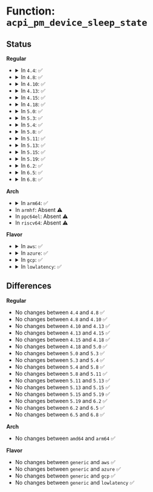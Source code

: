 # Function: <code>acpi_pm_device_sleep_state</code>

## Status
<b>Regular</b>
<ul>
<li>
<details>
<summary>In <code>4.4</code>: ✅</summary>

```c
int acpi_pm_device_sleep_state(struct device *dev, int *d_min_p, int d_max_in);
```

**Collision:** Unique Global

**Inline:** No

**Transformation:** False

**Instances:**

```
In drivers/acpi/device_pm.c (ffffffff8147cbf2)
Location: drivers/acpi/device_pm.c:613
Inline: False
Direct callers:
  - drivers/pci/pci-acpi.c:acpi_pci_choose_state
  - drivers/pnp/pnpacpi/core.c:pnpacpi_suspend
  - drivers/ata/libata-acpi.c:ata_acpi_set_state
  - drivers/ata/libata-acpi.c:ata_acpi_set_state
```
**Symbols:**

```
ffffffff8147cbf2-ffffffff8147cd29: acpi_pm_device_sleep_state (STB_GLOBAL)
```
</details>
</li>
<li>
<details>
<summary>In <code>4.8</code>: ✅</summary>

```c
int acpi_pm_device_sleep_state(struct device *dev, int *d_min_p, int d_max_in);
```

**Collision:** Unique Global

**Inline:** No

**Transformation:** False

**Instances:**

```
In drivers/acpi/device_pm.c (ffffffff814cb399)
Location: drivers/acpi/device_pm.c:615
Inline: False
Direct callers:
  - drivers/pci/pci-acpi.c:acpi_pci_choose_state
  - drivers/pnp/pnpacpi/core.c:pnpacpi_suspend
  - drivers/ata/libata-acpi.c:ata_acpi_set_state
  - drivers/ata/libata-acpi.c:ata_acpi_set_state
```
**Symbols:**

```
ffffffff814cb399-ffffffff814cb4bc: acpi_pm_device_sleep_state (STB_GLOBAL)
```
</details>
</li>
<li>
<details>
<summary>In <code>4.10</code>: ✅</summary>

```c
int acpi_pm_device_sleep_state(struct device *dev, int *d_min_p, int d_max_in);
```

**Collision:** Unique Global

**Inline:** No

**Transformation:** False

**Instances:**

```
In drivers/acpi/device_pm.c (ffffffff814ed2c5)
Location: drivers/acpi/device_pm.c:615
Inline: False
Direct callers:
  - drivers/pci/pci-acpi.c:acpi_pci_choose_state
  - drivers/pnp/pnpacpi/core.c:pnpacpi_suspend
  - drivers/ata/libata-acpi.c:ata_acpi_set_state
  - drivers/ata/libata-acpi.c:ata_acpi_set_state
```
**Symbols:**

```
ffffffff814ed2c5-ffffffff814ed3e8: acpi_pm_device_sleep_state (STB_GLOBAL)
```
</details>
</li>
<li>
<details>
<summary>In <code>4.13</code>: ✅</summary>

```c
int acpi_pm_device_sleep_state(struct device *dev, int *d_min_p, int d_max_in);
```

**Collision:** Unique Global

**Inline:** No

**Transformation:** False

**Instances:**

```
In drivers/acpi/device_pm.c (ffffffff814f9cf0)
Location: drivers/acpi/device_pm.c:627
Inline: False
Direct callers:
  - drivers/pci/pci-acpi.c:acpi_pci_choose_state
  - drivers/pnp/pnpacpi/core.c:pnpacpi_suspend
  - drivers/ata/libata-acpi.c:ata_acpi_set_state
  - drivers/ata/libata-acpi.c:ata_acpi_set_state
```
**Symbols:**

```
ffffffff814f9cf0-ffffffff814f9e48: acpi_pm_device_sleep_state (STB_GLOBAL)
```
</details>
</li>
<li>
<details>
<summary>In <code>4.15</code>: ✅</summary>

```c
int acpi_pm_device_sleep_state(struct device *dev, int *d_min_p, int d_max_in);
```

**Collision:** Unique Global

**Inline:** No

**Transformation:** False

**Instances:**

```
In drivers/acpi/device_pm.c (ffffffff8153b5d0)
Location: drivers/acpi/device_pm.c:644
Inline: False
Direct callers:
  - drivers/pci/pci-acpi.c:acpi_pci_choose_state
  - drivers/pnp/pnpacpi/core.c:pnpacpi_suspend
  - drivers/ata/libata-acpi.c:ata_acpi_set_state
  - drivers/ata/libata-acpi.c:ata_acpi_set_state
```
**Symbols:**

```
ffffffff8153b5d0-ffffffff8153b721: acpi_pm_device_sleep_state (STB_GLOBAL)
```
</details>
</li>
<li>
<details>
<summary>In <code>4.18</code>: ✅</summary>

```c
int acpi_pm_device_sleep_state(struct device *dev, int *d_min_p, int d_max_in);
```

**Collision:** Unique Global

**Inline:** No

**Transformation:** False

**Instances:**

```
In drivers/acpi/device_pm.c (ffffffff81571430)
Location: drivers/acpi/device_pm.c:644
Inline: False
Direct callers:
  - drivers/pci/pci-acpi.c:acpi_pci_choose_state
  - drivers/pnp/pnpacpi/core.c:pnpacpi_suspend
  - drivers/ata/libata-acpi.c:ata_acpi_set_state
  - drivers/ata/libata-acpi.c:ata_acpi_set_state
```
**Symbols:**

```
ffffffff81571430-ffffffff8157156e: acpi_pm_device_sleep_state (STB_GLOBAL)
```
</details>
</li>
<li>
<details>
<summary>In <code>5.0</code>: ✅</summary>

```c
int acpi_pm_device_sleep_state(struct device *dev, int *d_min_p, int d_max_in);
```

**Collision:** Unique Global

**Inline:** No

**Transformation:** False

**Instances:**

```
In drivers/acpi/device_pm.c (ffffffff815891d0)
Location: drivers/acpi/device_pm.c:645
Inline: False
Direct callers:
  - drivers/pci/pci-acpi.c:acpi_pci_choose_state
  - drivers/pnp/pnpacpi/core.c:pnpacpi_suspend
  - drivers/ata/libata-acpi.c:ata_acpi_set_state
  - drivers/ata/libata-acpi.c:ata_acpi_set_state
```
**Symbols:**

```
ffffffff815891d0-ffffffff81589326: acpi_pm_device_sleep_state (STB_GLOBAL)
```
</details>
</li>
<li>
<details>
<summary>In <code>5.3</code>: ✅</summary>

```c
int acpi_pm_device_sleep_state(struct device *dev, int *d_min_p, int d_max_in);
```

**Collision:** Unique Global

**Inline:** No

**Transformation:** False

**Instances:**

```
In drivers/acpi/device_pm.c (ffffffff815b9cc0)
Location: drivers/acpi/device_pm.c:686
Inline: False
Direct callers:
  - drivers/pci/pci-acpi.c:acpi_pci_choose_state
  - drivers/pnp/pnpacpi/core.c:pnpacpi_suspend
  - drivers/ata/libata-acpi.c:ata_acpi_set_state
  - drivers/ata/libata-acpi.c:ata_acpi_set_state
```
**Symbols:**

```
ffffffff815b9cc0-ffffffff815b9e12: acpi_pm_device_sleep_state (STB_GLOBAL)
```
</details>
</li>
<li>
<details>
<summary>In <code>5.4</code>: ✅</summary>

```c
int acpi_pm_device_sleep_state(struct device *dev, int *d_min_p, int d_max_in);
```

**Collision:** Unique Global

**Inline:** No

**Transformation:** False

**Instances:**

```
In drivers/acpi/device_pm.c (ffffffff815daf00)
Location: drivers/acpi/device_pm.c:691
Inline: False
Direct callers:
  - drivers/pci/pci-acpi.c:acpi_pci_choose_state
  - drivers/pnp/pnpacpi/core.c:pnpacpi_suspend
  - drivers/ata/libata-acpi.c:ata_acpi_set_state
  - drivers/ata/libata-acpi.c:ata_acpi_set_state
```
**Symbols:**

```
ffffffff815daf00-ffffffff815db052: acpi_pm_device_sleep_state (STB_GLOBAL)
```
</details>
</li>
<li>
<details>
<summary>In <code>5.8</code>: ✅</summary>

```c
int acpi_pm_device_sleep_state(struct device *dev, int *d_min_p, int d_max_in);
```

**Collision:** Unique Global

**Inline:** No

**Transformation:** False

**Instances:**

```
In drivers/acpi/device_pm.c (ffffffff816854f0)
Location: drivers/acpi/device_pm.c:691
Inline: False
Direct callers:
  - drivers/pci/pci-acpi.c:acpi_pci_choose_state
  - drivers/pnp/pnpacpi/core.c:pnpacpi_suspend
  - drivers/ata/libata-acpi.c:ata_acpi_set_state
  - drivers/ata/libata-acpi.c:ata_acpi_set_state
```
**Symbols:**

```
ffffffff816854f0-ffffffff81685639: acpi_pm_device_sleep_state (STB_GLOBAL)
```
</details>
</li>
<li>
<details>
<summary>In <code>5.11</code>: ✅</summary>

```c
int acpi_pm_device_sleep_state(struct device *dev, int *d_min_p, int d_max_in);
```

**Collision:** Unique Global

**Inline:** No

**Transformation:** False

**Instances:**

```
In drivers/acpi/device_pm.c (ffffffff816a32a0)
Location: drivers/acpi/device_pm.c:691
Inline: False
Direct callers:
  - drivers/pci/pci-acpi.c:acpi_pci_choose_state
  - drivers/pnp/pnpacpi/core.c:pnpacpi_suspend
  - drivers/ata/libata-acpi.c:ata_acpi_set_state
  - drivers/ata/libata-acpi.c:ata_acpi_set_state
```
**Symbols:**

```
ffffffff816a32a0-ffffffff816a33e9: acpi_pm_device_sleep_state (STB_GLOBAL)
```
</details>
</li>
<li>
<details>
<summary>In <code>5.13</code>: ✅</summary>

```c
int acpi_pm_device_sleep_state(struct device *dev, int *d_min_p, int d_max_in);
```

**Collision:** Unique Global

**Inline:** No

**Transformation:** False

**Instances:**

```
In drivers/acpi/device_pm.c (ffffffff81686090)
Location: drivers/acpi/device_pm.c:688
Inline: False
Direct callers:
  - drivers/pci/pci-acpi.c:acpi_pci_choose_state
  - drivers/pnp/pnpacpi/core.c:pnpacpi_suspend
  - drivers/ata/libata-acpi.c:ata_acpi_set_state
  - drivers/ata/libata-acpi.c:ata_acpi_set_state
  - drivers/ata/libata-acpi.c:ata_acpi_set_state
```
**Symbols:**

```
ffffffff81686090-ffffffff816861ed: acpi_pm_device_sleep_state (STB_GLOBAL)
```
</details>
</li>
<li>
<details>
<summary>In <code>5.15</code>: ✅</summary>

```c
int acpi_pm_device_sleep_state(struct device *dev, int *d_min_p, int d_max_in);
```

**Collision:** Unique Global

**Inline:** No

**Transformation:** False

**Instances:**

```
In drivers/acpi/device_pm.c (ffffffff816fb390)
Location: drivers/acpi/device_pm.c:688
Inline: False
Direct callers:
  - drivers/pci/pci-acpi.c:acpi_pci_choose_state
  - drivers/pnp/pnpacpi/core.c:pnpacpi_suspend
  - drivers/ata/libata-acpi.c:ata_acpi_set_state
  - drivers/ata/libata-acpi.c:ata_acpi_set_state
  - drivers/ata/libata-acpi.c:ata_acpi_set_state
```
**Symbols:**

```
ffffffff816fb390-ffffffff816fb4f5: acpi_pm_device_sleep_state (STB_GLOBAL)
```
</details>
</li>
<li>
<details>
<summary>In <code>5.19</code>: ✅</summary>

```c
int acpi_pm_device_sleep_state(struct device *dev, int *d_min_p, int d_max_in);
```

**Collision:** Unique Global

**Inline:** No

**Transformation:** False

**Instances:**

```
In drivers/acpi/device_pm.c (ffffffff81828830)
Location: drivers/acpi/device_pm.c:714
Inline: False
Direct callers:
  - drivers/pci/pci-acpi.c:acpi_pci_choose_state
  - drivers/pnp/pnpacpi/core.c:pnpacpi_suspend
  - drivers/ata/libata-acpi.c:ata_acpi_set_state
  - drivers/ata/libata-acpi.c:ata_acpi_set_state
  - drivers/ata/libata-acpi.c:ata_acpi_set_state
```
**Symbols:**

```
ffffffff81828830-ffffffff818289b4: acpi_pm_device_sleep_state (STB_GLOBAL)
```
</details>
</li>
<li>
<details>
<summary>In <code>6.2</code>: ✅</summary>

```c
int acpi_pm_device_sleep_state(struct device *dev, int *d_min_p, int d_max_in);
```

**Collision:** Unique Global

**Inline:** No

**Transformation:** False

**Instances:**

```
In drivers/acpi/device_pm.c (ffffffff8195a900)
Location: drivers/acpi/device_pm.c:776
Inline: False
Direct callers:
  - drivers/pci/pci-acpi.c:acpi_pci_choose_state
  - drivers/pnp/pnpacpi/core.c:pnpacpi_suspend
  - drivers/ata/libata-acpi.c:ata_acpi_set_state
  - drivers/ata/libata-acpi.c:ata_acpi_set_state
  - drivers/ata/libata-acpi.c:ata_acpi_set_state
```
**Symbols:**

```
ffffffff8195a900-ffffffff8195aa84: acpi_pm_device_sleep_state (STB_GLOBAL)
```
</details>
</li>
<li>
<details>
<summary>In <code>6.5</code>: ✅</summary>

```c
int acpi_pm_device_sleep_state(struct device *dev, int *d_min_p, int d_max_in);
```

**Collision:** Unique Global

**Inline:** No

**Transformation:** False

**Instances:**

```
In drivers/acpi/device_pm.c (ffffffff819a0dd0)
Location: drivers/acpi/device_pm.c:776
Inline: False
Direct callers:
  - drivers/pci/pci-acpi.c:acpi_pci_choose_state
  - drivers/pnp/pnpacpi/core.c:pnpacpi_suspend
  - drivers/ata/libata-acpi.c:ata_acpi_set_state
  - drivers/ata/libata-acpi.c:ata_acpi_set_state
```
**Symbols:**

```
ffffffff819a0dd0-ffffffff819a0f54: acpi_pm_device_sleep_state (STB_GLOBAL)
```
</details>
</li>
<li>
<details>
<summary>In <code>6.8</code>: ✅</summary>

```c
int acpi_pm_device_sleep_state(struct device *dev, int *d_min_p, int d_max_in);
```

**Collision:** Unique Global

**Inline:** No

**Transformation:** False

**Instances:**

```
In drivers/acpi/device_pm.c (ffffffff819e9480)
Location: drivers/acpi/device_pm.c:789
Inline: False
Direct callers:
  - drivers/pci/pci-acpi.c:acpi_pci_choose_state
  - drivers/pnp/pnpacpi/core.c:pnpacpi_suspend
  - drivers/ata/libata-acpi.c:ata_acpi_set_state
  - drivers/ata/libata-acpi.c:ata_acpi_set_state
```
**Symbols:**

```
ffffffff819e9480-ffffffff819e9604: acpi_pm_device_sleep_state (STB_GLOBAL)
```
</details>
</li>
</ul>
<b>Arch</b>
<ul>
<li>
<details>
<summary>In <code>arm64</code>: ✅</summary>

```c
int acpi_pm_device_sleep_state(struct device *dev, int *d_min_p, int d_max_in);
```

**Collision:** Unique Global

**Inline:** No

**Transformation:** False

**Instances:**

```
In drivers/acpi/device_pm.c (ffff800010768448)
Location: drivers/acpi/device_pm.c:691
Inline: False
Direct callers:
  - drivers/pci/pci-acpi.c:acpi_pci_choose_state
  - drivers/ata/libata-acpi.c:ata_acpi_set_state
  - drivers/ata/libata-acpi.c:ata_acpi_set_state
```
**Symbols:**

```
ffff800010768448-ffff8000107685b8: acpi_pm_device_sleep_state (STB_GLOBAL)
```
</details>
</li>
<li>
In <code>armhf</code>: Absent ⚠️
</li>
<li>
In <code>ppc64el</code>: Absent ⚠️
</li>
<li>
In <code>riscv64</code>: Absent ⚠️
</li>
</ul>
<b>Flavor</b>
<ul>
<li>
<details>
<summary>In <code>aws</code>: ✅</summary>

```c
int acpi_pm_device_sleep_state(struct device *dev, int *d_min_p, int d_max_in);
```

**Collision:** Unique Global

**Inline:** No

**Transformation:** False

**Instances:**

```
In drivers/acpi/device_pm.c (ffffffff815cd6d0)
Location: drivers/acpi/device_pm.c:691
Inline: False
Direct callers:
  - drivers/pci/pci-acpi.c:acpi_pci_choose_state
  - drivers/pnp/pnpacpi/core.c:pnpacpi_suspend
  - drivers/ata/libata-acpi.c:ata_acpi_set_state
```
**Symbols:**

```
ffffffff815cd6d0-ffffffff815cd822: acpi_pm_device_sleep_state (STB_GLOBAL)
```
</details>
</li>
<li>
<details>
<summary>In <code>azure</code>: ✅</summary>

```c
int acpi_pm_device_sleep_state(struct device *dev, int *d_min_p, int d_max_in);
```

**Collision:** Unique Global

**Inline:** No

**Transformation:** False

**Instances:**

```
In drivers/acpi/device_pm.c (ffffffff815b7250)
Location: drivers/acpi/device_pm.c:691
Inline: False
Direct callers:
  - drivers/pci/pci-acpi.c:acpi_pci_choose_state
  - drivers/pnp/pnpacpi/core.c:pnpacpi_suspend
  - drivers/ata/libata-acpi.c:ata_acpi_set_state
```
**Symbols:**

```
ffffffff815b7250-ffffffff815b73a2: acpi_pm_device_sleep_state (STB_GLOBAL)
```
</details>
</li>
<li>
<details>
<summary>In <code>gcp</code>: ✅</summary>

```c
int acpi_pm_device_sleep_state(struct device *dev, int *d_min_p, int d_max_in);
```

**Collision:** Unique Global

**Inline:** No

**Transformation:** False

**Instances:**

```
In drivers/acpi/device_pm.c (ffffffff815cf1e0)
Location: drivers/acpi/device_pm.c:691
Inline: False
Direct callers:
  - drivers/pci/pci-acpi.c:acpi_pci_choose_state
  - drivers/pnp/pnpacpi/core.c:pnpacpi_suspend
  - drivers/ata/libata-acpi.c:ata_acpi_set_state
  - drivers/ata/libata-acpi.c:ata_acpi_set_state
```
**Symbols:**

```
ffffffff815cf1e0-ffffffff815cf332: acpi_pm_device_sleep_state (STB_GLOBAL)
```
</details>
</li>
<li>
<details>
<summary>In <code>lowlatency</code>: ✅</summary>

```c
int acpi_pm_device_sleep_state(struct device *dev, int *d_min_p, int d_max_in);
```

**Collision:** Unique Global

**Inline:** No

**Transformation:** False

**Instances:**

```
In drivers/acpi/device_pm.c (ffffffff815e90a0)
Location: drivers/acpi/device_pm.c:691
Inline: False
Direct callers:
  - drivers/pci/pci-acpi.c:acpi_pci_choose_state
  - drivers/pnp/pnpacpi/core.c:pnpacpi_suspend
  - drivers/ata/libata-acpi.c:ata_acpi_set_state
  - drivers/ata/libata-acpi.c:ata_acpi_set_state
```
**Symbols:**

```
ffffffff815e90a0-ffffffff815e91f2: acpi_pm_device_sleep_state (STB_GLOBAL)
```
</details>
</li>
</ul>

## Differences
<b>Regular</b>
<ul>
<li>
No changes between <code>4.4</code> and <code>4.8</code> ✅
</li>
<li>
No changes between <code>4.8</code> and <code>4.10</code> ✅
</li>
<li>
No changes between <code>4.10</code> and <code>4.13</code> ✅
</li>
<li>
No changes between <code>4.13</code> and <code>4.15</code> ✅
</li>
<li>
No changes between <code>4.15</code> and <code>4.18</code> ✅
</li>
<li>
No changes between <code>4.18</code> and <code>5.0</code> ✅
</li>
<li>
No changes between <code>5.0</code> and <code>5.3</code> ✅
</li>
<li>
No changes between <code>5.3</code> and <code>5.4</code> ✅
</li>
<li>
No changes between <code>5.4</code> and <code>5.8</code> ✅
</li>
<li>
No changes between <code>5.8</code> and <code>5.11</code> ✅
</li>
<li>
No changes between <code>5.11</code> and <code>5.13</code> ✅
</li>
<li>
No changes between <code>5.13</code> and <code>5.15</code> ✅
</li>
<li>
No changes between <code>5.15</code> and <code>5.19</code> ✅
</li>
<li>
No changes between <code>5.19</code> and <code>6.2</code> ✅
</li>
<li>
No changes between <code>6.2</code> and <code>6.5</code> ✅
</li>
<li>
No changes between <code>6.5</code> and <code>6.8</code> ✅
</li>
</ul>
<b>Arch</b>
<ul>
<li>
No changes between <code>amd64</code> and <code>arm64</code> ✅
</li>
</ul>
<b>Flavor</b>
<ul>
<li>
No changes between <code>generic</code> and <code>aws</code> ✅
</li>
<li>
No changes between <code>generic</code> and <code>azure</code> ✅
</li>
<li>
No changes between <code>generic</code> and <code>gcp</code> ✅
</li>
<li>
No changes between <code>generic</code> and <code>lowlatency</code> ✅
</li>
</ul>
